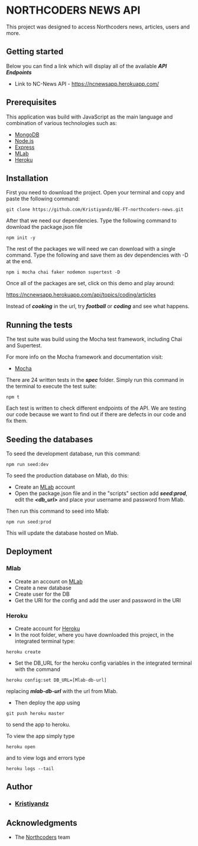 # NORTHCODERS NEWS API

This project was designed to access Northcoders news, articles, users and more.
## Getting started

Below you can find a link which will display all of the available ***API Endpoints***

* Link to NC-News API - https://ncnewsapp.herokuapp.com/

## Prerequisites
This application was build with JavaScript as the main language and combination of various technologies such as:
 * [MongoDB](https://www.mongodb.com/)
 * [Node.js](https://nodejs.org/en/)
 * [Express](https://expressjs.com/)
 * [MLab](https://mlab.com/)
 * [Heroku](https://heroku.com/)

## Installation

First you need to download the project.
Open your terminal and copy and paste the following command:
```
git clone https://github.com/Kristiyandz/BE-FT-northcoders-news.git
```
After that we need our dependencies.
Type the following command to download the package.json file
```
npm init -y
```
The rest of the packages we will need we can download with a single command. Type the following and save them as dev dependencies with -D at the end.
```
npm i mocha chai faker nodemon supertest -D
```
Once all of the packages are set, click on this demo and play around:

https://ncnewsapp.herokuapp.com/api/topics/coding/articles

Instead of ***cooking*** in the url, try ***football*** or ***coding*** and see what happens.

## Running the tests
The test suite was build using the Mocha test framework, including Chai and Supertest.

For more info on the Mocha framework and documentation visit:
* [Mocha](https://mochajs.org/)

There are 24 written tests in the ***spec*** folder.
Simply run this command in the terminal to execute the test suite:
```
npm t
```
Each test is written to check different endpoints of the API.
We are testing our code because we want to find out if there are defects in our code and fix them.

## Seeding the databases

To seed the development database, run this command:
```
npm run seed:dev
```
To seed the production database on Mlab, do this:
* Create an [MLab](https://mlab.com/) account
* Open the package.json file and in the "scripts" section add ***seed:prod***, edit the ***<db_url>*** and place your username and password from Mlab.

Then run this command to seed into Mlab:

```
npm run seed:prod
```
This will update the database hosted on Mlab.

## Deployment
### Mlab
* Create an account on [MLab](https://mlab.com/)
* Create a new database
* Create user for the DB
* Get the URI for the config and add the user and password in the URI

### Heroku
* Create account for [Heroku](https://heroku.com/)
* In the root folder, where you have downloaded this project, in the integrated terminal type:
```
heroku create
```
* Set the DB_URL for the heroku config variables in the integrated terminal with the command
```
heroku config:set DB_URL=[Mlab-db-url]
```
replacing ***mlab-db-url*** with the url from Mlab.
* Then deploy the app using
```
git push heroku master
```
to send the app to heroku.

To view the app simply type
```
heroku open
```
and to view logs and errors type
```
heroku logs --tail
```
## Author
* ### [Kristiyandz](https://github.com/Kristiyandz)

## Acknowledgments
* The [Northcoders](https://northcoders.com/) team



